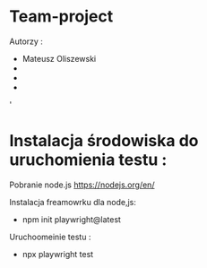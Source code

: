 # Team-project
Autorzy : 
- Mateusz Oliszewski
-
-
-


'

# Instalacja środowiska do uruchomienia testu  : 

Pobranie node.js https://nodejs.org/en/

Instalacja freamowrku dla node,js: 
-  npm init playwright@latest

Uruchoomeinie testu : 
-  npx playwright test

